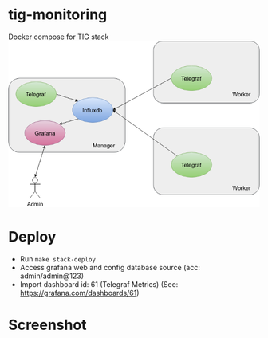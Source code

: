 # tig-monitoring
Docker compose for TIG stack
![TIG architecture](https://github.com/devopszcom/tig-monitoring/raw/master/images/TIG-Stack.png)

# Deploy
- Run `make stack-deploy`
- Access grafana web and config database source (acc: admin/admin@123)
- Import dashboard id: 61 (Telegraf Metrics) (See: https://grafana.com/dashboards/61) 

# Screenshot
